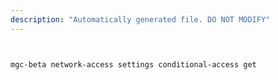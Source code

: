```yaml
---
description: "Automatically generated file. DO NOT MODIFY"
---
```


```bash


mgc-beta network-access settings conditional-access get

```